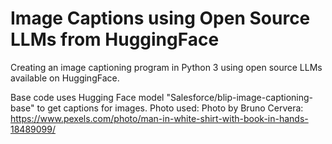 # Image Captions using Open Source LLMs from HuggingFace

Creating an image captioning program in Python 3 using open source LLMs available on HuggingFace.

Base code uses Hugging Face model "Salesforce/blip-image-captioning-base" to get captions for images. 
Photo used: Photo by Bruno Cervera: https://www.pexels.com/photo/man-in-white-shirt-with-book-in-hands-18489099/
